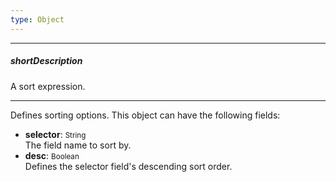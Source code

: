 ```yaml
---
type: Object
---
```

---
##### shortDescription
A sort expression.

---
Defines sorting options. This object can have the following fields:

* **selector**: <span style="font-size:smaller">String</span>     
The field name to sort by.
* **desc**: <span style="font-size:smaller">Boolean</span>     
Defines the selector field's descending sort order.